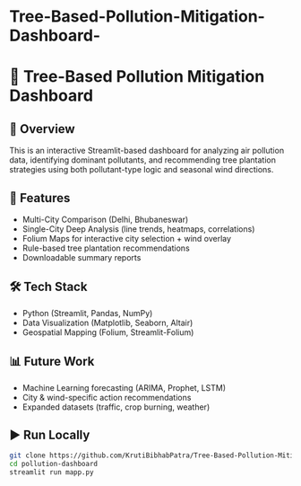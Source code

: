 # Tree-Based-Pollution-Mitigation-Dashboard-

# 🌿 Tree-Based Pollution Mitigation Dashboard

## 📌 Overview
This is an interactive Streamlit-based dashboard for analyzing air pollution data, identifying dominant pollutants, and recommending tree plantation strategies using both pollutant-type logic and seasonal wind directions.

## 🚀 Features
- Multi-City Comparison (Delhi, Bhubaneswar)
- Single-City Deep Analysis (line trends, heatmaps, correlations)
- Folium Maps for interactive city selection + wind overlay
- Rule-based tree plantation recommendations
- Downloadable summary reports

## 🛠️ Tech Stack
- Python (Streamlit, Pandas, NumPy)
- Data Visualization (Matplotlib, Seaborn, Altair)
- Geospatial Mapping (Folium, Streamlit-Folium)

## 📊 Future Work
- Machine Learning forecasting (ARIMA, Prophet, LSTM)
- City & wind-specific action recommendations
- Expanded datasets (traffic, crop burning, weather)

## ▶️ Run Locally
```bash
git clone https://github.com/KrutiBibhabPatra/Tree-Based-Pollution-Mitigation-Dashboard-
cd pollution-dashboard
streamlit run mapp.py
